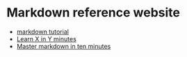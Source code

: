 # Markdown reference website

- [markdown tutorial](https://www.markdowntutorial.com/zh-cn)
- [Learn X in Y minutes](https://learnxinyminutes.com/docs/markdown)
- [Master markdown in ten minutes](https://medium.com/better-programming/master-markdown-in-ten-minutes-ce9721c51eb)